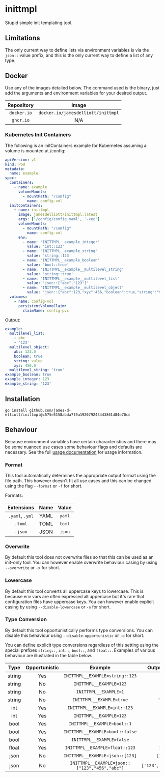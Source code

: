 # inittmpl

Stupid simple init templating tool.

## Limitations

The only current way to define lists via environment variables is via the `json::` value prefix, and this is the only
current way to define a list of any type. 

## Docker

Use any of the images detailed below. The command used is the binary, just add the arguments and
environment variables for your desired output.

| Repository  |               Image                |
|:-----------:|:----------------------------------:|
| `docker.io` | `docker.io/jamesdelliott/inittmpl` |
|  `ghcr.io`  |                N/A                 |

### Kubernetes Init Containers

The following is an initContainers example for Kubernetes assuming a volume is mounted at /config:

```yaml
apiVersion: v1
kind: Pod
metadata:
  name: example
spec:
  containers:
    - name: example
      volumeMounts:
        - mountPath: "/config"
          name: config-vol
  initContainers:
    - name: inittmpl
      image: jamesdelliott/inittmpl:latest
      args: ['/config/config.yaml', '-xec']
      volumeMounts:
        - mountPath: "/config"
          name: config-vol
      env:
        - name: 'INITTMPL__example_integer'
          value: 'int::123'
        - name: 'INITTMPL__example_string'
          value: 'string::123'
        - name: 'INITTMPL__example_boolean'
          value: 'bool::true'
        - name: 'INITTMPL__example__multilevel_string'
          value: 'string::true'
        - name: 'INITTMPL__example__multilevel_list'
          value: 'json::["abc","123"]'
        - name: 'INITTMPL__example__multilevel_object'
          value: 'json::{"abc":123,"xyz":456,"boolean":true,"string":"value"}'
  volumes:
    - name: config-vol
      persistentVolumeClaim:
        claimName: config-pvc
```

Output:

```yaml
example:
  multilevel_list:
    - abc
    - '123'
  multilevel_object:
    abc: 123.0
    boolean: true
    string: value
    xyz: 456.0
  multilevel_string: 'true'
example_boolean: true
example_integer: 123
example_string: '123'
```

## Installation

`go install github.com/james-d-elliott/inittmpl@c575e5158abda7f9a192079245443861d84e70cd`

## Behaviour

Because environment variables have certain characteristics and there may be some nuanced use cases some behaviour flags 
and defaults are necessary. See the full [usage documentation](USAGE.md) for usage information.

### Format

This tool automatically determines the appropriate output format using the file path. This however doesn't fit all use
cases and this can be changed using the flag `--format` or `-f` for short.

Formats:

|   Extensions    | Name | Value  |
|:---------------:|:----:|:------:|
| `.yaml`, `.yml` | YAML | `yaml` |
|     `.toml`     | TOML | `toml` |
|     `.json`     | JSON | `json` |

### Overwrite

By default this tool does not overwrite files so that this can be used as an init-only tool. You can however enable 
overwrite behaviour casing by using
`--overwrite` or `-x` for short.

### Lowercase

By default this tool converts all uppercase keys to lowercase. This is because env vars are often expressed all 
uppercase but it's rare that configuration files have uppercase keys. You can however enable explicit casing by using
`--disable-lowercase` or `-e` for short.

### Type Conversion

By default this tool opportunistically performs type conversions. You can disable this behaviour using 
`--disable-opportunistic` or `-o` for short.

You can define explicit type conversions regardless of this setting using the special prefixes `string::`, `int::`, 
`bool::`, and `float::`. Examples of various behaviour are illustrated in the table below.

|  Type  | Opportunistic |                    Example                    |     Output (YAML)     |
|:------:|:-------------:|:---------------------------------------------:|:---------------------:|
| string |      Yes      |        `INITTMPL__EXAMPLE=string::123`        |        `'123'`        |
| string |      No       |            `INITTMPL__EXAMPLE=123`            |        `'123'`        |
| string |      No       |             `INITTMPL__EXAMPLE=1`             |         `'1'`         |
| string |      No       |           `INITTMPL__EXAMPLE=true`            |       `'true'`        |
|  int   |      Yes      |         `INITTMPL__EXAMPLE=int::123`          |         `123`         |
|  int   |      Yes      |            `INITTMPL__EXAMPLE=123`            |         `123`         |
|  bool  |      Yes      |          `INITTMPL__EXAMPLE=bool::1`          |        `true`         |
|  bool  |      Yes      |        `INITTMPL__EXAMPLE=bool::false`        |        `false`        |
|  bool  |      Yes      |           `INITTMPL__EXAMPLE=false`           |        `false`        |
| float  |      Yes      |        `INITTMPL__EXAMPLE=float::123`         |        `123.0`        |
|  json  |      No       |        `INITTMPL__EXAMPLE=json::[123]`        |       `[123.0]`       |
|  json  |      No       | `INITTMPL__EXAMPLE=json::["123","456","abc"]` | `['123','456','abc']` |
